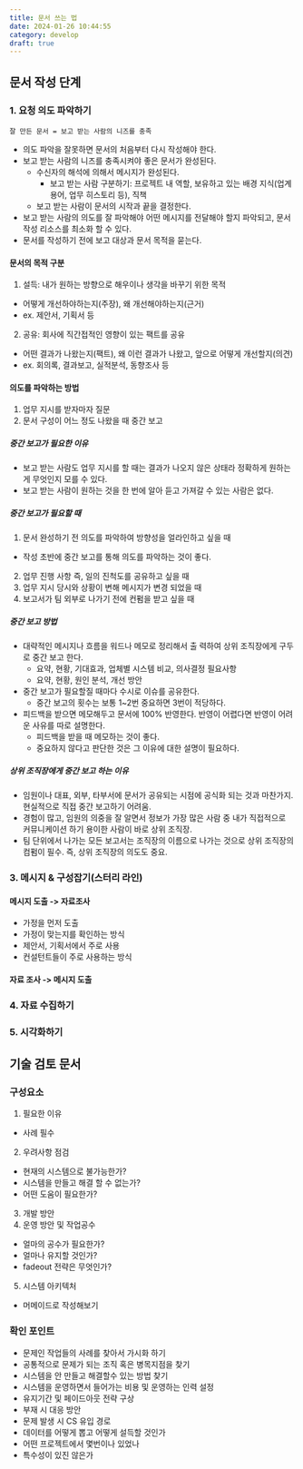 ```yaml
---
title: 문서 쓰는 법
date: 2024-01-26 10:44:55
category: develop
draft: true
---
```


## 문서 작성 단계

### 1. 요청 의도 파악하기

`잘 만든 문서 = 보고 받는 사람의 니즈를 충족`

- 의도 파악을 잘못하면 문서의 처음부터 다시 작성해야 한다.
- 보고 받는 사람의 니즈를 충족시켜야 좋은 문서가 완성된다.
  - 수신자의 해석에 의해서 메시지가 완성된다.
    - 보고 받는 사람 구분하기: 프로젝트 내 역할, 보유하고 있는 배경 지식(업계 용어, 업무 히스토리 등), 직책
  - 보고 받는 사람이 문서의 시작과 끝을 결정한다.
- 보고 받는 사람의 의도를 잘 파악해야 어떤 메시지를 전달해야 할지 파악되고, 문서 작성 리소스를 최소화 할 수 있다.
- 문서를 작성하기 전에 보고 대상과 문서 목적을 묻는다.

#### 문서의 목적 구분

1. 설득: 내가 원하는 방향으로 해우이나 생각을 바꾸기 위한 목적

- 어떻게 개선하야하는지(주장), 왜 개선해야하는지(근거)
- ex. 제안서, 기획서 등

2. 공유: 회사에 직간접적인 영향이 있는 팩트를 공유

- 어떤 결과가 나왔는지(팩트), 왜 이런 결과가 나왔고, 앞으로 어떻게 개선할지(의견)
- ex. 회의록, 결과보고, 실적분석, 동향조사 등

#### 의도를 파악하는 방법

1. 업무 지시를 받자마자 질문
2. 문서 구성이 어느 정도 나왔을 때 중간 보고

##### 중간 보고가 필요한 이유

- 보고 받는 사람도 업무 지시를 할 때는 결과가 나오지 않은 상태라 정확하게 원하는 게 무엇인지 모를 수 있다.
- 보고 받는 사람이 원하는 것을 한 번에 알아 듣고 가져갈 수 있는 사람은 없다.

##### 중간 보고가 필요할 때

1. 문서 완성하기 전 의도를 파악하여 방향성을 얼라인하고 싶을 때

- 작성 초반에 중간 보고를 통해 의도를 파악하는 것이 좋다.

2. 업무 진행 사항 즉, 일의 진척도를 공유하고 싶을 때
3. 업무 지시 당시와 상황이 변해 메시지가 변경 되었을 때
4. 보고서가 팀 외부로 나가기 전에 컨펌을 받고 싶을 때

##### 중간 보고 방법

- 대략적인 메시지나 흐름을 워드나 메모로 정리해서 출 력하여 상위 조직장에게 구두로 중간 보고 한다.
  - 요약, 현황, 기대효과, 업체별 시스템 비교, 의사결정 필요사항
  - 요약, 현황, 원인 분석, 개선 방안
- 중간 보고가 필요할질 때마다 수시로 이슈를 공유한다.
  - 중간 보고의 횟수는 보통 1~2번 중요하면 3번이 적당하다.
- 피드백을 받으면 메모해두고 문서에 100% 반영한다. 반영이 어렵다면 반영이 어려운 사유를 따로 설명한다.
  - 피드백을 받을 때 메모하는 것이 좋다.
  - 중요하지 않다고 판단한 것은 그 이유에 대한 설명이 필요하다.

##### 상위 조직장에게 중간 보고 하는 이유

- 임원이나 대표, 외부, 타부서에 문서가 공유되는 시점에 공식화 되는 것과 마찬가지. 현실적으로 직접 중간 보고하기 어려움.
- 경험이 많고, 임원의 의중을 잘 알면서 정보가 가장 많은 사람 중 내가 직접적으로 커뮤니케이션 하기 용이한 사람이 바로 상위 조직장.
- 팀 단위에서 나가는 모든 보고서는 조직장의 이름으로 나가는 것으로 상위 조직장의 컴펌이 필수. 즉, 상위 조직장의 의도도 중요.

### 3. 메시지 & 구성잡기(스터리 라인)

#### 메시지 도출 -> 자료조사

- 가정을 먼저 도출
- 가정이 맞는지를 확인하는 방식
- 제안서, 기획서에서 주로 사용
- 컨설턴트들이 주로 사용하는 방식

#### 자료 조사 -> 메시지 도출

### 4. 자료 수집하기

### 5. 시각화하기

## 기술 검토 문서

### 구성요소

1. 필요한 이유

- 사례 필수

2. 우려사항 점검

- 현재의 시스템으로 불가능한가?
- 시스템을 만들고 해결 할 수 없는가?
- 어떤 도움이 필요한가?

3. 개발 방안
4. 운영 방안 및 작업공수

- 얼마의 공수가 필요한가?
- 얼마나 유지할 것인가?
- fadeout 전략은 무엇인가?

5. 시스템 아키텍처

- 머메이드로 작성해보기

### 확인 포인트

- 문제인 작업들의 사례를 찾아서 가시화 하기
- 공통적으로 문제가 되는 조직 혹은 병목지점을 찾기
- 시스템을 안 만들고 해결할수 있는 방법 찾기
- 시스템을 운영하면서 들어가는 비용 및 운영하는 인력 설정
- 유지기간 및 페이드아웃 전략 구상
- 부재 시 대응 방안
- 문제 발생 시 CS 유입 경로
- 데이터를 어떻게 뽑고 어떻게 설득할 것인가
- 어떤 프로젝트에서 몇번이나 있었나
- 특수성이 있진 않은가

